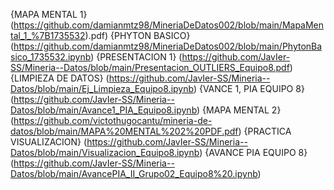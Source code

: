 {MAPA MENTAL 1} (https://github.com/damianmtz98/MineriaDeDatos002/blob/main/MapaMental_1_%7B1735532).pdf)
{PHYTON BASICO}  (https://github.com/damianmtz98/MineriaDeDatos002/blob/main/PhytonBasico_1735532.ipynb)
{PRESENTACION 1} (https://github.com/JavIer-SS/Mineria--Datos/blob/main/Presentacion_OUTLIERS_Equipo8.pdf)
{LIMPIEZA DE DATOS} (https://github.com/JavIer-SS/Mineria--Datos/blob/main/Ej_Limpieza_Equipo8.ipynb)
{VANCE 1, PIA EQUIPO 8} (https://github.com/JavIer-SS/Mineria--Datos/blob/main/Avance1_PIA_Equipo8.ipynb)
{MAPA MENTAL 2} (https://github.com/victothugocantu/mineria-de-datos/blob/main/MAPA%20MENTAL%202%20PDF.pdf)
{PRACTICA VISUALIZACION} (https://github.com/JavIer-SS/Mineria--Datos/blob/main/Visualizacion_Equipo8.ipynb)
{AVANCE PIA  EQUIPO 8} (https://github.com/JavIer-SS/Mineria--Datos/blob/main/AvancePIA_II_Grupo02_Equipo8%20.ipynb)
